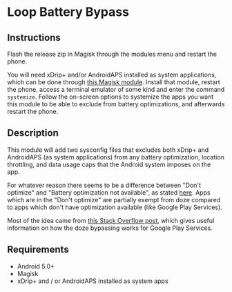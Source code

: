 # **Loop Battery Bypass**
## Instructions
Flash the release zip in Magisk through the modules menu and restart the phone. 

You will need xDrip+ and/or AndroidAPS installed as system applications, which can be done through [this Magisk module](https://github.com/Magisk-Modules-Repo/terminal_systemizer). Install that module, restart the phone, access a terminal emulator of some kind and enter the command `systemize`. Follow the on-screen options to systemize the apps you want this module to be able to exclude from battery optimizations, and afterwards restart the phone.

## Description
This module will add two sysconfig files that excludes both xDrip+ and AndroidAPS (as system applications) from any battery optimization, location throttling, and data usage caps that the Android system imposes on the app. 

For whatever reason there seems to be a difference between "Don't optimize" and "Battery optimization not available", as stated [here](https://developer.android.com/training/monitoring-device-state/doze-standby#support_for_other_use_cases). Apps which are in the "Don't optimize" are partially exempt from doze compared to apps which don't have optimization available (like Google Play Services). 

Most of the idea came from [this Stack Overflow post](https://android.stackexchange.com/questions/143247/how-to-make-google-play-services-and-other-default-white-listed-system-apps-doze), which gives useful information on how the doze bypassing works for Google Play Services.

## Requirements
- Android 5.0+
- Magisk
- xDrip+ and / or AndroidAPS installed as system apps